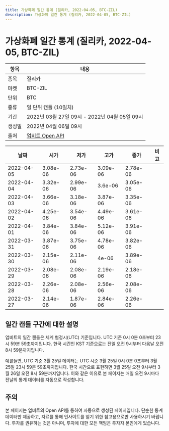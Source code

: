 ```yaml
---
title: 가상화폐 일간 통계 (질리카, 2022-04-05, BTC-ZIL)
description: 가상화폐 일간 통계 (질리카, 2022-04-05, BTC-ZIL)
---
```



가상화폐 일간 통계 (질리카, 2022-04-05, BTC-ZIL)
===

|항목|내용|
|--|--|
|종목|질리카|
|마켓|BTC-ZIL|
|단위|BTC|
|종류|일 단위 캔들 (10일치)|
|기간|2022년 03월 27일 09시 - 2022년 04월 05일 09시|
|생성일|2022년 04월 06일 09시|
|출처|[업비트 Open API](https://docs.upbit.com)|


|날짜|시가|저가|고가|종가|비고|
|--|--|--|--|--|--|
|2022-04-05|3.08e-06|2.73e-06|3.09e-06|2.78e-06|    |
|2022-04-04|3.32e-06|2.99e-06|3.6e-06|3.05e-06|    |
|2022-04-03|3.66e-06|3.18e-06|3.87e-06|3.35e-06|    |
|2022-04-02|4.25e-06|3.54e-06|4.49e-06|3.61e-06|    |
|2022-04-01|3.84e-06|3.84e-06|5.12e-06|3.91e-06|    |
|2022-03-31|3.87e-06|3.75e-06|4.78e-06|3.82e-06|    |
|2022-03-30|2.15e-06|2.11e-06|4e-06|3.89e-06|    |
|2022-03-29|2.08e-06|2.08e-06|2.19e-06|2.18e-06|    |
|2022-03-28|2.26e-06|2.08e-06|2.56e-06|2.08e-06|    |
|2022-03-27|2.14e-06|1.87e-06|2.84e-06|2.26e-06|    |


일간 캔들 구간에 대한 설명
---


업비트의 일간 캔들은 세계 협정시(UTC) 기준입니다. 
UTC 기준 0시 0분 0초부터 23시 59분 59초까지입니다. 
한국 시간인 KST 기준으로는 전일 오전 9시부터 다음날 오전 8시 59분까지입니다. 


예를들면, UTC 기준 3월 25일 데이터는 UTC 시준 3월 25일 0시 0분 0초부터 3월 25일 23시 59분 59초까지입니다. 
한국 시간으로 표현하면 3월 25일 오전 9시부터 3월 26일 오전 8시 59분까지입니다. 
이와 같은 이유로 본 페이지는 매일 오전 9시마다 전날의 통계 데이터를 자동으로 작성합니다. 


주의
---


본 페이지는 업비트의 Open API를 통하여 자동으로 생성된 페이지입니다. 
단순한 통계 데이터만 제공하고, 자료를 통해 인사이트를 얻기 위한 참고용으로만 사용하시기 바랍니다. 
투자를 권유하는 것은 아니며, 투자에 대한 모든 책임은 투자자 본인에게 있습니다. 
